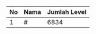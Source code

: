 | No | Nama            | Jumlah Level |
|----|-----------------|--------------|
| 1  | #    |    6834        |
